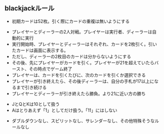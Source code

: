 
## blackjackルール

 * 初期カードは52枚。引く際にカードの重複は無いようにする
 - プレイヤーとディーラーの2人対戦。プレイヤーは実行者、ディーラーは自動的に実行
 - 実行開始時、プレイヤーとディーラーはそれぞれ、カードを2枚引く。引いたカードは画面に表示する。
 - ただし、ディーラーの2枚目のカードは分からないようにする
 - その後、先にプレイヤーがカードを引く。プレイヤーが21を超えていたらバースト、その時点でゲーム終了
 - プレイヤーは、カードを引くたびに、次のカードを引くか選択できる
 - プレイヤーが引き終えたら、その後ディーラーは、自分の手札が17以上になるまで引き続ける
 - プレイヤーとディーラーが引き終えたら勝負。より21に近い方の勝ち
 * JとQとKは10として扱う
 * Aはとりあえず「1」としてだけ扱う。「11」にはしない
 - ダブルダウンなし、スピリットなし、サレンダーなし、その他特殊そうなルールなし